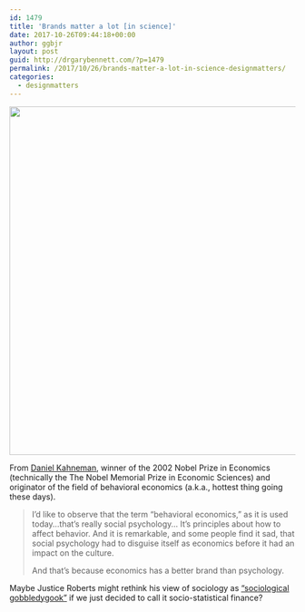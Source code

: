 ```yaml
---
id: 1479
title: 'Brands matter a lot [in science]'
date: 2017-10-26T09:44:18+00:00
author: ggbjr
layout: post
guid: http://drgarybennett.com/?p=1479
permalink: /2017/10/26/brands-matter-a-lot-in-science-designmatters/
categories:
  - designmatters
---
```

[<img src="http://drgarybennett.com/wp-content/uploads/2017/10/Daniel-Kahneman-009-1024x614.jpg" alt="" width="1024" height="614" class="aligncenter size-large wp-image-1482" srcset="http://drgarybennett.com/wp-content/uploads/2017/10/Daniel-Kahneman-009-1024x614.jpg 1024w, http://drgarybennett.com/wp-content/uploads/2017/10/Daniel-Kahneman-009-300x180.jpg 300w, http://drgarybennett.com/wp-content/uploads/2017/10/Daniel-Kahneman-009-768x461.jpg 768w" sizes="(max-width: 1024px) 100vw, 1024px" />](http://drgarybennett.com/wp-content/uploads/2017/10/Daniel-Kahneman-009.jpg)

From [Daniel Kahneman](https://www.princeton.edu/~kahneman/), winner of the 2002 Nobel Prize in Economics (technically the The Nobel Memorial Prize in Economic Sciences) and originator of the field of behavioral economics (a.k.a., hottest thing going these days).

> I’d like to observe that the term “behavioral economics,” as it is used today&#8230;that’s really social psychology&#8230; It’s principles about how to affect behavior. And it is remarkable, and some people find it sad, that social psychology had to disguise itself as economics before it had an impact on the culture.
> 
> And that’s because economics has a better brand than psychology.


Maybe Justice Roberts might rethink his view of sociology as [&#8220;sociological gobbledygook&#8221;](https://www.washingtonpost.com/news/monkey-cage/wp/2017/10/04/justice-roberts-said-political-science-is-sociological-gobbledygook-heres-why-he-said-it-and-why-hes-mistaken/) if we just decided to call it socio-statistical finance?

